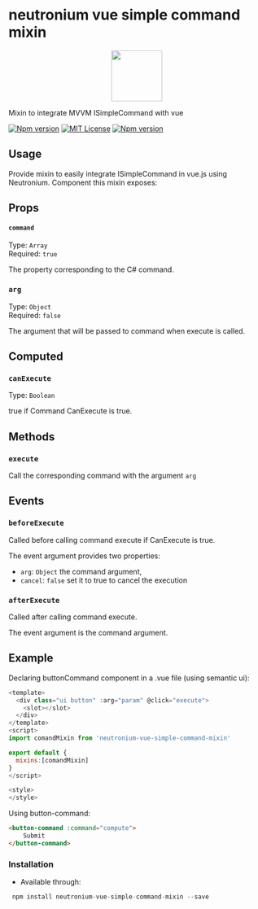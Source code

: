 # neutronium vue simple command mixin
<p align="center"><img width="100"src="https://raw.githubusercontent.com/NeutroniumCore/neutronium-vue/master/template/src/assets/logo.png"></p>
Mixin to integrate MVVM ISimpleCommand with vue

[![Npm version](https://img.shields.io/npm/v/neutronium-vue-simple-command-mixin.svg?maxAge=2592000)](https://www.npmjs.com/package/neutronium-vue-simple-command-mixin)
[![MIT License](https://img.shields.io/github/license/NeutroniumCore/neutronium-vue-simplecommand-mixin.svg)](https://github.com/NeutroniumCore/neutronium-vue-simplecommand-mixin/blob/master/LICENSE)
[![Npm version](https://img.shields.io/npm/v/neutronium-vue-simple-command-mixin.svg?maxAge=2592000)](https://www.npmjs.com/package/neutronium-vue-simple-command-mixin)


## Usage
Provide mixin to easily integrate ISimpleCommand in vue.js using Neutronium.
Component this mixin exposes:

## Props
#### `command`
Type: `Array`<br>
Required: `true`<br>

The property corresponding to the C# command.

### `arg`
Type: `Object`<br>
Required: `false`

The argument that will be passed to command when execute is called.

## Computed
### `canExecute`
Type: `Boolean`<br>

true if Command CanExecute is true.

## Methods
### `execute`

Call the corresponding command with the argument `arg`

## Events
### `beforeExecute`

Called before calling command execute if CanExecute is true. 

The event argument provides two properties: 
* `arg`: `Object` the command argument, 
* `cancel`: `false` set it to true to cancel the execution

### `afterExecute`

Called after calling command execute. 

The event argument is the command argument. 


## Example
Declaring buttonCommand component in a .vue file (using semantic ui):
 
```javascript
<template>
  <div class="ui button" :arg="param" @click="execute">   
    <slot></slot>  
  </div>
</template>
<script>
import comandMixin from 'neutronium-vue-simple-command-mixin'

export default {
  mixins:[comandMixin]
}
</script>

<style>
</style>
```

Using button-command:

```html
<button-command :command="compute">
	Submit
</button-command> 
```

### Installation
- Available through:
``` js
 npm install neutronium-vue-simple-command-mixin --save
```
